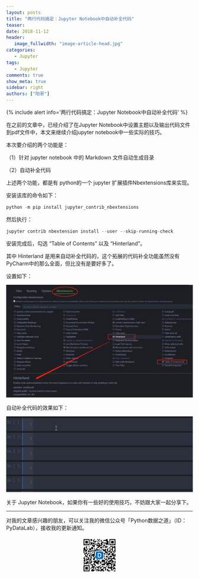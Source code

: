 ```yaml
---
layout: posts
title: "两行代码搞定：Jupyter Notebook中自动补全代码"
teaser:
date: 2018-11-12
header:
   image_fullwidth: "image-article-head.jpg"
categories:
   - Jupyter
tags:
   - Jupyter
comments: true
show_meta: true
sidebar: right
authors: ["阳哥"]
---
```




{% include alert info='两行代码搞定：Jupyter Notebook中自动补全代码' %}



在之前的文章中，已经介绍了在Jupyter Notebook中设置主题以及输出代码文件到pdf文件中，本文来继续介绍jupyter notebook中一些实际的技巧。

本次要介绍的两个功能是：

（1）针对 jupyter notebook 中的 Markdown 文件自动生成目录

（2）自动补全代码

上述两个功能，都是有 python的一个 jupyter 扩展插件Nbextensions库来实现。

安装该库的命令如下：

```python
python -m pip install jupyter_contrib_nbextensions
```

然后执行：

```python
jupyter contrib nbextension install --user --skip-running-check
```


安装完成后，勾选 “Table of Contents” 以及 “Hinterland”。

其中 Hinterland 是用来自动补全代码的，这个拓展的代码补全功能虽然没有 PyCharm中的那么全面，但比没有是要好多了。

设置如下：

<div align="center">
    <img src="/images/posts/jupyter-code-auto-complete/1.png">
</div>

自动补全代码的效果如下：

<div align="center">
    <img src="/images/posts/jupyter-code-auto-complete/2.gif">
</div>

关于 Jupyter Notebook，如果你有一些好的使用技巧，不妨跟大家一起分享下。


---

对我的文章感兴趣的朋友，可以关注我的微信公众号「Python数据之道」（ID：PyDataLab），接收我的更新通知。

<div align="center">
    <img src="/images/qrcode.jpg" width="20%">
</div>

